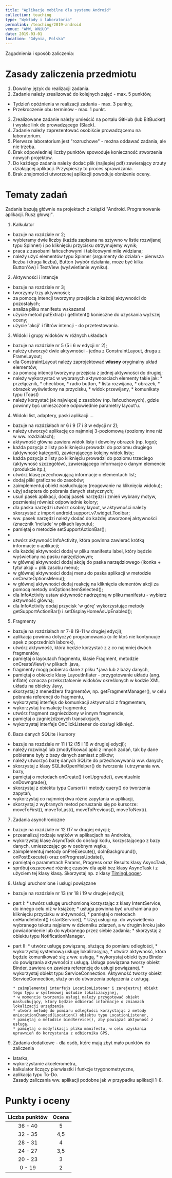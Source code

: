 ```yaml
---
title: "Aplikacje mobilne dla systemu Android"
collection: teaching
type: "Wykłady i laboratoria"
permalink: /teaching/2019-android
venue: "AMW, WNiUO"
date: 2019-03-01
location: "Gdynia, Polska"
---
```


Zagadnienia i sposób zaliczenia:

Zasady zaliczenia przedmiotu
======

1. Dowolny język do realizacji zadania.
2. Zadanie należy zrealizować do kolejnych zajęć - max. 5 punktów,
  * Tydzień opóźnienia w realizacji zadania - max. 3 punkty,
  * Przekroczenie obu terminów - max. 1 punkt.
3. Zrealizowane zadanie należy umieścić na portalu GitHub (lub BitBucket) i wysłać link do prowadzącego (Slack).
4. Zadanie należy zaprezentować osobiście prowadzącemu na laboratorium. 
5. Pierwsze laboratorium jest "rozruchowe" - można oddawać zadania, ale nie trzeba.
6. Brak odpowiedniej liczby punktów spowoduje konieczność stworzenia nowych projektów.
7. Do każdego zadania należy dodać plik (najlepiej pdf) zawierający zrzuty działającej aplikacji.
Przyspieszy to proces sprawdzania. 
8. Brak znajomości utworzonej aplikacji powoduje obniżenie oceny.

Tematy zadań
======
Zadania bazują głównie na projektach z książki "Android. Programowanie aplikacji. Rusz głową!".
1. Kalkulator 
  * bazuje na rozdziale nr 2;
  * wybieramy dwie liczby (każda zapisana na sztywno w listie rozwijanej typu Spinner) i po kliknięciu przycisku otrzymujemy wynik;
  * praca z zasobami łańcuchowymi i tablicowymi mile widziana;
  * należy użyć elementów typu Spinner (argumenty do działań - pierwsza liczba i druga liczba), Button (wybór działania, może być kilka Button'ów) i TextView (wyświetlanie wyniku).


2. Aktywności i intencje
  * bazuje na rozdziale nr 3;
  * tworzymy trzy aktywności;
  * za pomocą intencji tworzymy przejścia z każdej aktywności do pozostałych;
  * analiza pliku manifestu wskazana!
  * użycie metod putExtra() i getIntent() konieczne do uzyskania wyższej oceny;
  * użycie 'akcji' i filtrów intencji - do przetestowania.


3. Widoki i grupy widoków w różnych układach 
  * bazuje na rozdziale nr 5 (5 i 6 w edycji nr 2);
  * należy utworzyć dwie aktywności - jedna z ConstraintLayout, druga z FrameLayout;
  * dla ConstraintLayout należy zaprojektować <b> własny</b> oryginalny układ elementów,
  * za pomocą intencji tworzymy przejścia z jednej aktywności do drugiej;
  * należy wykorzystać w wybranych aktywnosciach elementy takie jak:
        * przełącznik,
        * checkbox,
        * radio button,
        * lista rozwijana,
        * obrazek,
        * obrazek wyświetlony na przycisku,
        * widok przewijany,
        * komunikaty typu (Toast)
  * należy korzystać jak najwięcej z zasobów (np. łańcuchowych), gdzie powinny być umieszczone odpowiednie parametry layout'u.

4. Widoki list, adaptery, paski aplikacji ...
  * bazuje na rozdziałach nr 6 i 9 (7 i 8 w edycji nr 2);
  * należy utworzyć aplikację co najmniej 3-poziomową (poziomy inne niż w ww. rozdziałach);
  * aktywność główna zawiera widok listy i dowolny obrazek (np. logo);
  * każda pozycja z listy po kliknięciu prowadzi do poziomu drugiego (aktywność kategorii), zawierającego kolejny widok listy;
  * każda pozycja z listy po kliknięciu prowadzi do poziomu trzeciego (aktywność szczegółów), zawierającego informacje o danym elemencie (produkcie itp.);
  * utwórz klasę przechowującą informacje o elementach list;
  * dodaj pliki graficzne do zasobów;
  * zaimplementuj obiekt nasłuchujący (reagowanie na kliknięcia widoku);
  * użyj adaptera do pobrania danych statycznych;
  * usuń pasek aplikacji, dodaj pasek narzędzi i zmień wybrany motyw, pozmieniaj również odpowiednie kolory;
  * dla paska narzędzi utwórz osobny layout, w aktywności należy skorzystać z import android.support.v7.widget.Toolbar;
  * ww. pasek narzędzi należy dodać do każdej utworzonej aktywności (znacznik 'include' w plikach layoutu);
  * pamiętaj o metodzie setSupportActionBar();
  *
  * utwórz aktywność InfoActivity, która powinna zawierać krótką informacje o aplikacji;
  * dla każdej aktywności dodaj w pliku manifestu label, który będzie wyświetlany na pasku narzędziowym;
  * w głównej aktywności dodaj akcję do paska narzędziowego (ikonka + tytuł akcji + plik zasobu menu);
  * w głównej aktywności dodaj menu do paska aplikacji w metodzie onCreateOptionsMenu();
  * w głównej aktywności dodaj reakcję na kliknięcia elementów akcji za pomocą metody onOptionsItemSelected();
  * dla InfoActivity ustaw aktywność nadrzędną w pliku manifestu - wybierz aktywność główną;
  * dla InfoActivity dodaj przycisk 'w górę' wykorzystując metody getSupportActionBar() i setDisplayHomeAsUpEnabled();

5. Fragmenty 
  * bazuje na rozdziałach nr 7-8 (9-11 w drugiej edycji);
  * aplikacja powinna dotyczyć programowania (o ile ktoś nie kontynuuje apek z poprzednich laborek),
  * utwórz aktywność, która będzie korzystać z z co najmniej dwóch fragmentów,
  * pamiętaj o layoutach fragmentu, klasie Fragment,  metodzie onCreateView() w plikach .java,
  * fragmenty mogą pobierać dane z pliku *.java lub z bazy danych,
  * pamiętaj o obiekcie klasy LayoutInflater - przygotowanie układu (ang. inflate) oznacza przekształcenie widoków określonych w kodzie XML układu na obiekty Javy,
  * skorzystaj z menedżera fragmentów, np. getFragmentManager(), w celu pobrania referencji do fragmentu,
  * wykorzystaj interfejs do komunkacji aktywności z fragmentem,
  * wykorzystaj transakcję fragmentu;
  * utwórz fragment zagnieżdżony w innym fragmencie,
  * pamiętaj o zagnieżdżonych transakcjach,
  * wykorzystaj interfejs OnClickListener do obsługi kliknięć. 
  
6. Baza danych SQLite i kursory
  * bazuje na rozdziale nr 11 i 12 (15 i 16 w drugiej edycji);
  * należy rozwinąć lub zmodyfikować apki z innych zadań, tak by dane pobierane były z bazy danych zamiast z plików;
  * należy utworzyć bazę danych SQLite do przechowywania ww. danych;
  * skorzystaj z klasy SQLiteOpenHelper() do tworzenia i utrzymania ww. bazy,
  * pamiętaj o metodach onCreate() i onUpgrade(), ewentualnie onDowngrade(),
  * skorzystaj z obiektu typu Cursor() i metody query() do tworzenia zapytań,
  * wykorzystaj co najmniej dwa różne zapytania w aplikacji,
  * skorzystaj z wybranych metod poruszania się po kursorze:  moveToFirst(), moveToLast(), moveToPrevious(), moveToNext().

7. Zadania asynchroniczne 
  * bazuje na rozdziale nr 12 (17 w drugiej edycji);
  * przeanalizuj rodzaje wątków w aplikacjach na Androida,
  * wykorzystaj klasę AsyncTask do obsługi kodu, korzystającego z bazy danych, umieszczając go w osobnym wątku,
  * zaimplementuj metody onPreExecute(), doInBackground(), onPostExecute() oraz onProgressUpdate(),
  * pamiętaj o parametrach Params, Progress oraz Results klasy AsyncTask,
  * spróbuj oszacować różnicę czasów dla apki bez klasy AsyncTask i z użyciem tej klasy klasą. Skorzystaj np. z klasy <a href="https://developer.android.com/reference/android/util/TimingLogger"> TimingLogger</a>.

8. Usługi uruchomione i usługi powiązane 
  * bazuje na rozdziale nr 13 (nr 18 i 19 w drugiej edycji);
  * part I:
        * utwórz usługę uruchomioną korzystając z klasy IntentService, do innego celu niż w książce;
        * usługa powinna być uruchamiana po kliknięciu przycisku w aktywności,
        * pamiętaj o metodach onHandleIntent() i startService(),
        * Użyj usługi np. do wyświetlenia wybranego tekstu najpierw w dzienniku zdarzeń, a w drugim kroku jako powiadomienie lub do wybranego przez siebie zadania;
        * skorzystaj z obiektu typu NotificationManager.
  * part II:
        * utwórz usługę powiązaną, służącą do pomiaru odległości,
        * wykorzystaj systemową usługę lokalizacyjną,
        * utwórz aktywność, która będzie komunikować się z ww. usługą,
        * wykorystaj obiekt typu Binder do powiązania aktywności z usługą. Usługa powiązana tworzy obiekt Binder, zawiera on zawiera referencję do usługi powiązanej.
        * wykorzystaj obiekt typu ServiceConnection. Aktywność tworzy obiekt ServiceConnection, służy on do utworzenia połączenia z usługą.

        * zaimplementuj interfejs LocationListener i zarejestruj obiekt tego typu w systemowej usłudze lokalizacyjnej,
        * w momencie tworzenia usługi należy przygotować obiekt nasłuchujący, który będzie odbierać informacje o zmianach lokalizacji urządzenia
        * utwórz metodę do pomiaru odległości korzystając z metody onLocationChanged(Location() obiektu typu LocationListener,
        * pamiętaj o metodzie bindService(), aby powiązać aktywność z usługą,
        * pamiętaj o modyfikacji pliku manifestu, w celu uzyskania uprawnień do korzystania z odbiornika GPS,

9. Zadania dodatkowe - dla osób, które mają zbyt mało punktów do zaliczenia
  * latarka,
  * wykorzystanie akcelerometra,
  * kalkulator liczący pierwiastki i funkcje trygonometryczne,
  * aplikacja typu To-Do.  
Zasady zaliczania ww. aplikacji podobne jak w przypadku aplikacji 1-8.

Punkty i oceny
======

|    Liczba punktów    	| Ocena    |
|    :-------------:	| :-----:  |
|    36 - 40	        |     5    |
|    32 - 35	        |    4,5   |
|    28 - 31	        |     4    |
|    24 - 27	        |    3,5   |
|    20 - 23	        |     3    |
|     0 - 19	        |     2    |
